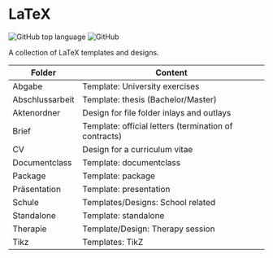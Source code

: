 # LaTeX

![GitHub top language](https://img.shields.io/github/languages/top/jfklorenz/LaTeX) ![GitHub](https://img.shields.io/github/license/jfklorenz/LaTeX)
 
A collection of LaTeX templates and designs.

Folder | Content
--- | ---
Abgabe | Template: University exercises
Abschlussarbeit | Template: thesis (Bachelor/Master)
Aktenordner | Design for file folder inlays and outlays
Brief | Template: official letters (termination of contracts)
CV | Design for a curriculum vitae
Documentclass | Template: documentclass
Package | Template: package
Präsentation | Template: presentation
Schule | Templates/Designs: School related
Standalone | Template: standalone 
Therapie | Template/Design: Therapy session
Tikz | Templates: TikZ
